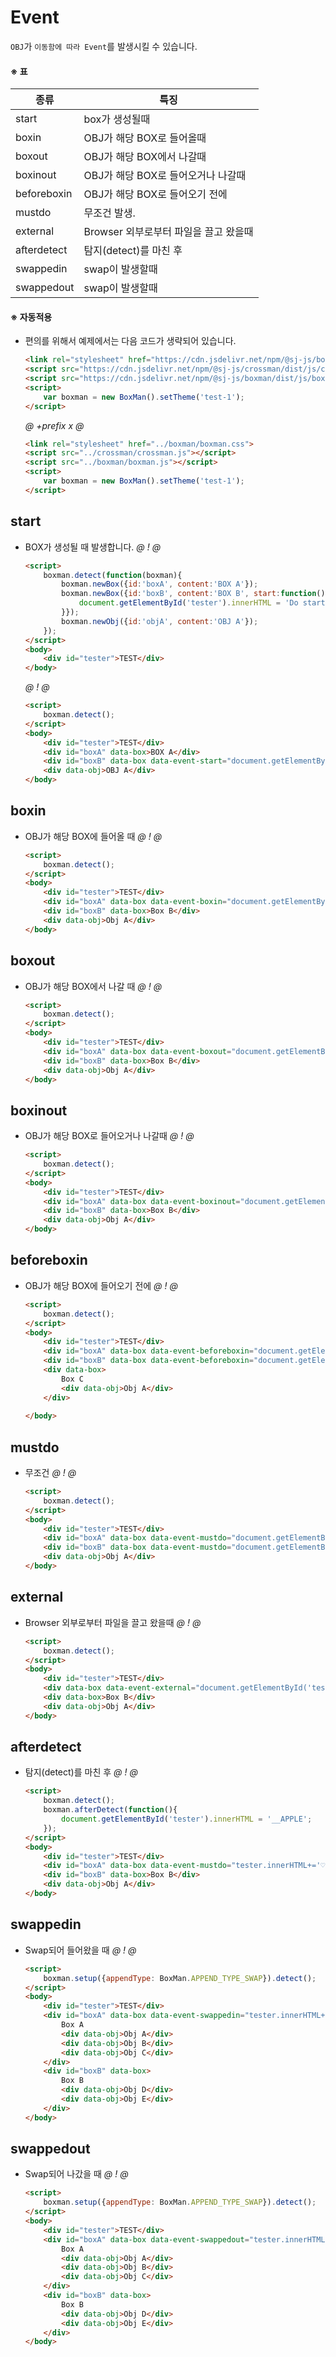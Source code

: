# Event
`OBJ`가 `이동함에 따라 Event`를 발생시킬 수 있습니다. 

#### ※ 표
 종류 | 특징
------|-----
start | box가 생성될때
boxin | OBJ가 해당 BOX로 들어올때
boxout | OBJ가 해당 BOX에서 나갈때
boxinout | OBJ가 해당 BOX로 들어오거나 나갈때 
beforeboxin | OBJ가 해당 BOX로 들어오기 전에
mustdo | 무조건 발생.
external | Browser 외부로부터 파일을 끌고 왔을때
afterdetect | 탐지(detect)를 마친 후
swappedin | swap이 발생할때
swappedout | swap이 발생할때

#### ※ 자동적용
- 편의를 위해서 예제에서는 다음 코드가 생략되어 있습니다.
    ```html
    <link rel="stylesheet" href="https://cdn.jsdelivr.net/npm/@sj-js/boxman/dist/css/boxman.min.css">
    <script src="https://cdn.jsdelivr.net/npm/@sj-js/crossman/dist/js/crossman.min.js"></script>
    <script src="https://cdn.jsdelivr.net/npm/@sj-js/boxman/dist/js/boxman.min.js"></script>
    <script>
        var boxman = new BoxMan().setTheme('test-1');
    </script>
    ```
    
    *@* *+prefix* *x* *@* 
    ```html
    <link rel="stylesheet" href="../boxman/boxman.css">
    <script src="../crossman/crossman.js"></script>
    <script src="../boxman/boxman.js"></script>
    <script> 
        var boxman = new BoxMan().setTheme('test-1');
    </script>
    ```



## start
- BOX가 생성될 때 발생합니다.
    *@* *!* *@*
    ```html
    <script>
        boxman.detect(function(boxman){
            boxman.newBox({id:'boxA', content:'BOX A'});
            boxman.newBox({id:'boxB', content:'BOX B', start:function(){            
                document.getElementById('tester').innerHTML = 'Do start event!';
            }});
            boxman.newObj({id:'objA', content:'OBJ A'});
        });     
    </script>
    <body> 
        <div id="tester">TEST</div>    
    </body>
    ```
  
    *@* *!* *@*
    ```html
    <script>
        boxman.detect();     
    </script>
    <body>
        <div id="tester">TEST</div>
        <div id="boxA" data-box>BOX A</div>
        <div id="boxB" data-box data-event-start="document.getElementById('tester').innerHTML = 'Do start event!';" >BOX B</div>
        <div data-obj>OBJ A</div>    
    </body>
    ```


 
## boxin
- OBJ가 해당 BOX에 들어올 때
    *@* *!* *@*
    ```html
    <script>
        boxman.detect();     
    </script>
    <body>
        <div id="tester">TEST</div>
        <div id="boxA" data-box data-event-boxin="document.getElementById('tester').innerHTML+='boxin '" >Box A</div>
        <div id="boxB" data-box>Box B</div>
        <div data-obj>Obj A</div>
    </body>
    ```
  
  
  
## boxout
- OBJ가 해당 BOX에서 나갈 때
    *@* *!* *@*
    ```html
    <script>
        boxman.detect();     
    </script>
    <body>
        <div id="tester">TEST</div>
        <div id="boxA" data-box data-event-boxout="document.getElementById('tester').innerHTML+='boxout '" >Box A</div>
        <div id="boxB" data-box>Box B</div>
        <div data-obj>Obj A</div>
    </body>
    ```
    
    

## boxinout
- OBJ가 해당 BOX로 들어오거나 나갈때
    *@* *!* *@*
    ```html
    <script>
        boxman.detect();     
    </script>
    <body>
        <div id="tester">TEST</div>
        <div id="boxA" data-box data-event-boxinout="document.getElementById('tester').innerHTML+='boxinout '" >Box A</div>
        <div id="boxB" data-box>Box B</div>
        <div data-obj>Obj A</div>
    </body>
    ```   
  
  
  
## beforeboxin
- OBJ가 해당 BOX에 들어오기 전에
    *@* *!* *@*
    ```html
    <script>
        boxman.detect();     
    </script>
    <body>
        <div id="tester">TEST</div>
        <div id="boxA" data-box data-event-beforeboxin="document.getElementById('tester').innerHTML+='(A) '; return false;">Box A</div>
        <div id="boxB" data-box data-event-beforeboxin="document.getElementById('tester').innerHTML+='(B) '; return true;">Box B</div>
        <div data-box>
            Box C
            <div data-obj>Obj A</div>
        </div>
        
    </body>
    ```
  
  
  
## mustdo
- 무조건
    *@* *!* *@*
    ```html
    <script>
        boxman.detect();     
    </script>
    <body>
        <div id="tester">TEST</div>
        <div id="boxA" data-box data-event-mustdo="document.getElementById('tester').innerHTML+='(A)'">Box A</div>
        <div id="boxB" data-box data-event-mustdo="document.getElementById('tester').innerHTML+='(B)'">Box B</div>
        <div data-obj>Obj A</div>
    </body>
    ```
  
  
  
## external
- Browser 외부로부터 파일을 끌고 왔을때
    *@* *!* *@*
    ```html
    <script>
        boxman.detect();     
    </script>
    <body>
        <div id="tester">TEST</div>
        <div data-box data-event-external="document.getElementById('tester').innerHTML+='(external)'" >Box A</div>
        <div data-box>Box B</div>
        <div data-obj>Obj A</div>
    </body>
    ```
    
    
    
## afterdetect
- 탐지(detect)를 마친 후
    *@* *!* *@*
    ```html
    <script>      
        boxman.detect();
        boxman.afterDetect(function(){
            document.getElementById('tester').innerHTML = '__APPLE';          
        });  
    </script>
    <body>
        <div id="tester">TEST</div>
        <div id="boxA" data-box data-event-mustdo="tester.innerHTML+='♡'" >Box A</div>
        <div id="boxB" data-box>Box B</div>
        <div data-obj>Obj A</div>
    </body>
    ```
    
    
## swappedin
- Swap되어 들어왔을 때
    *@* *!* *@*
    ```html
    <script>      
        boxman.setup({appendType: BoxMan.APPEND_TYPE_SWAP}).detect();
    </script>
    <body>
        <div id="tester">TEST</div>
        <div id="boxA" data-box data-event-swappedin="tester.innerHTML+='♡'" >
            Box A
            <div data-obj>Obj A</div>
            <div data-obj>Obj B</div>
            <div data-obj>Obj C</div>
        </div>
        <div id="boxB" data-box>
            Box B
            <div data-obj>Obj D</div>
            <div data-obj>Obj E</div>
        </div>        
    </body>
    ```


## swappedout
- Swap되어 나갔을 때
    *@* *!* *@*
    ```html
    <script>      
        boxman.setup({appendType: BoxMan.APPEND_TYPE_SWAP}).detect();
    </script>
    <body>
        <div id="tester">TEST</div>
        <div id="boxA" data-box data-event-swappedout="tester.innerHTML+='♥'" >
            Box A
            <div data-obj>Obj A</div>
            <div data-obj>Obj B</div>
            <div data-obj>Obj C</div>
        </div>
        <div id="boxB" data-box>
            Box B
            <div data-obj>Obj D</div>
            <div data-obj>Obj E</div>
        </div>
    </body>
    ```
